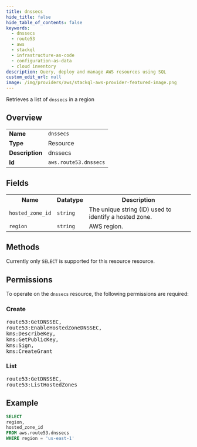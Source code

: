 ```yaml
---
title: dnssecs
hide_title: false
hide_table_of_contents: false
keywords:
  - dnssecs
  - route53
  - aws
  - stackql
  - infrastructure-as-code
  - configuration-as-data
  - cloud inventory
description: Query, deploy and manage AWS resources using SQL
custom_edit_url: null
image: /img/providers/aws/stackql-aws-provider-featured-image.png
---
```

Retrieves a list of <code>dnssecs</code> in a region

## Overview
<table><tbody>
<tr><td><b>Name</b></td><td><code>dnssecs</code></td></tr>
<tr><td><b>Type</b></td><td>Resource</td></tr>
<tr><td><b>Description</b></td><td>dnssecs</td></tr>
<tr><td><b>Id</b></td><td><code>aws.route53.dnssecs</code></td></tr>
</tbody></table>

## Fields
<table><tbody>
<tr><th>Name</th><th>Datatype</th><th>Description</th></tr>
<tr><td><code>hosted_zone_id</code></td><td><code>string</code></td><td>The unique string (ID) used to identify a hosted zone.</td></tr>
<tr><td><code>region</code></td><td><code>string</code></td><td>AWS region.</td></tr>

</tbody></table>

## Methods
Currently only <code>SELECT</code> is supported for this resource resource.

## Permissions

To operate on the <code>dnssecs</code> resource, the following permissions are required:

### Create
<pre>
route53:GetDNSSEC,
route53:EnableHostedZoneDNSSEC,
kms:DescribeKey,
kms:GetPublicKey,
kms:Sign,
kms:CreateGrant</pre>

### List
<pre>
route53:GetDNSSEC,
route53:ListHostedZones</pre>


## Example
```sql
SELECT
region,
hosted_zone_id
FROM aws.route53.dnssecs
WHERE region = 'us-east-1'
```
